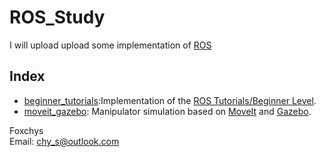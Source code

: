 # ROS_Study

I will upload  upload some implementation of [ROS](http://www.ros.org/)
## Index  
- [beginner_tutorials](https://github.com/foxchys/ROS_Study/tree/master/beginner_tutorials):Implementation of the [ROS Tutorials/Beginner Level](http://wiki.ros.org/ROS/Tutorials).  
- [moveit_gazebo](https://github.com/foxchys/ROS_Study/tree/master/beginner_tutorials):  Manipulator simulation based on [MoveIt](https://moveit.ros.org/) and [Gazebo](http://gazebosim.org/).

Foxchys  
Email: chy_s@outlook.com